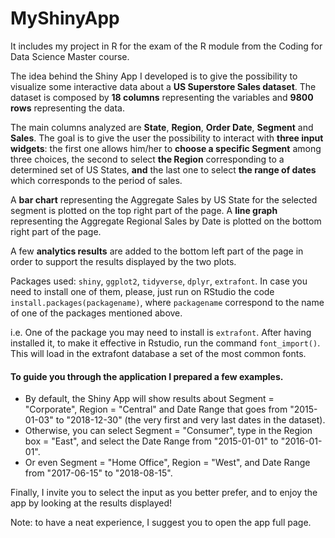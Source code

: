 # MyShinyApp
It includes my project in R for the exam of the R module from the Coding for Data Science Master course.

The idea behind the Shiny App I developed is to give the possibility to visualize some interactive data about a **US Superstore Sales dataset**.
The dataset is composed by **18 columns** representing the variables and **9800 rows** representing the data.

The main columns analyzed are **State**, **Region**, **Order Date**, **Segment** and **Sales**. 
The goal is to give the user the possibility to interact with **three input widgets**: the first one allows him/her to **choose a specific Segment** among three choices, the second to select **the Region** corresponding to a determined set of US States, **and** the last one to select **the range of dates** which corresponds to the period of sales.

A **bar chart** representing the Aggregate Sales by US State for the selected segment is plotted on the top right part of the page.
A **line graph** representing the Aggregate Regional Sales by Date is plotted on the bottom right part of the page.

A few **analytics results** are added to the bottom left part of the page in order to support the results displayed by the two plots.


Packages used: `shiny`, `ggplot2`, `tidyverse`, `dplyr`, `extrafont`.
In case you need to install one of them, please, just run on RStudio the code `install.packages(packagename)`, where `packagename` correspond to the name of one of the packages mentioned above.

i.e. One of the package you may need to install is `extrafont`. After having installed it, to make it effective in Rstudio, run the command `font_import()`. This will load in the extrafont database a set of the most common fonts. 

#### To guide you through the application I prepared a few examples. 
- By default, the Shiny App will show results about Segment = "Corporate", Region = "Central" and Date Range that goes from "2015-01-03" to "2018-12-30" (the very first and very last dates in the dataset).
- Otherwise, you can select Segment = "Consumer", type in the Region box = "East", and select the Date Range from "2015-01-01" to "2016-01-01".
- Or even Segment = "Home Office", Region = "West", and Date Range from "2017-06-15" to "2018-08-15".

Finally, I invite you to select the input as you better prefer, and to enjoy the app by looking at the results displayed! 



Note: to have a neat experience, I suggest you to open the app full page. 
